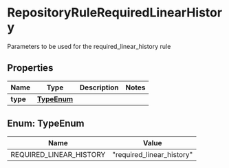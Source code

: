 

# RepositoryRuleRequiredLinearHistory

Parameters to be used for the required_linear_history rule

## Properties

| Name | Type | Description | Notes |
|------------ | ------------- | ------------- | -------------|
|**type** | [**TypeEnum**](#TypeEnum) |  |  |



## Enum: TypeEnum

| Name | Value |
|---- | -----|
| REQUIRED_LINEAR_HISTORY | &quot;required_linear_history&quot; |



